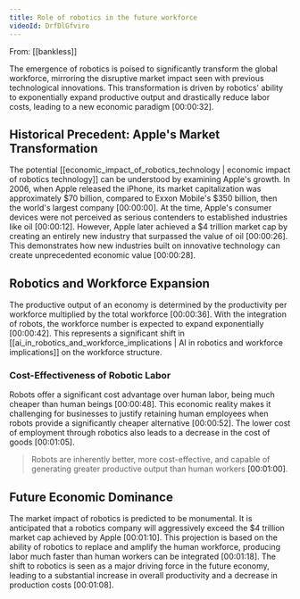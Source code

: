 ```yaml
---
title: Role of robotics in the future workforce
videoId: DrfDlGfviro
---
```


From: [[bankless]] <br/> 

The emergence of robotics is poised to significantly transform the global workforce, mirroring the disruptive market impact seen with previous technological innovations. This transformation is driven by robotics' ability to exponentially expand productive output and drastically reduce labor costs, leading to a new economic paradigm <a class="yt-timestamp" data-t="00:00:32">[00:00:32]</a>.

## Historical Precedent: Apple's Market Transformation

The potential [[economic_impact_of_robotics_technology | economic impact of robotics technology]] can be understood by examining Apple's growth. In 2006, when Apple released the iPhone, its market capitalization was approximately $70 billion, compared to Exxon Mobile's $350 billion, then the world's largest company <a class="yt-timestamp" data-t="00:00:00">[00:00:00]</a>. At the time, Apple's consumer devices were not perceived as serious contenders to established industries like oil <a class="yt-timestamp" data-t="00:00:12">[00:00:12]</a>. However, Apple later achieved a $4 trillion market cap by creating an entirely new industry that surpassed the value of oil <a class="yt-timestamp" data-t="00:00:26">[00:00:26]</a>. This demonstrates how new industries built on innovative technology can create unprecedented economic value <a class="yt-timestamp" data-t="00:00:28">[00:00:28]</a>.

## Robotics and Workforce Expansion

The productive output of an economy is determined by the productivity per workforce multiplied by the total workforce <a class="yt-timestamp" data-t="00:00:36">[00:00:36]</a>. With the integration of robots, the workforce number is expected to expand exponentially <a class="yt-timestamp" data-t="00:00:42">[00:00:42]</a>. This represents a significant shift in [[ai_in_robotics_and_workforce_implications | AI in robotics and workforce implications]] on the workforce structure.

### Cost-Effectiveness of Robotic Labor

Robots offer a significant cost advantage over human labor, being much cheaper than human beings <a class="yt-timestamp" data-t="00:00:48">[00:00:48]</a>. This economic reality makes it challenging for businesses to justify retaining human employees when robots provide a significantly cheaper alternative <a class="yt-timestamp" data-t="00:00:52">[00:00:52]</a>. The lower cost of employment through robotics also leads to a decrease in the cost of goods <a class="yt-timestamp" data-t="00:01:05">[00:01:05]</a>.

> Robots are inherently better, more cost-effective, and capable of generating greater productive output than human workers <a class="yt-timestamp" data-t="00:01:00">[00:01:00]</a>.

## Future Economic Dominance

The market impact of robotics is predicted to be monumental. It is anticipated that a robotics company will aggressively exceed the $4 trillion market cap achieved by Apple <a class="yt-timestamp" data-t="00:01:10">[00:01:10]</a>. This projection is based on the ability of robotics to replace and amplify the human workforce, producing labor much faster than human workers can be integrated <a class="yt-timestamp" data-t="00:01:18">[00:01:18]</a>. The shift to robotics is seen as a major driving force in the future economy, leading to a substantial increase in overall productivity and a decrease in production costs <a class="yt-timestamp" data-t="00:01:08">[00:01:08]</a>.